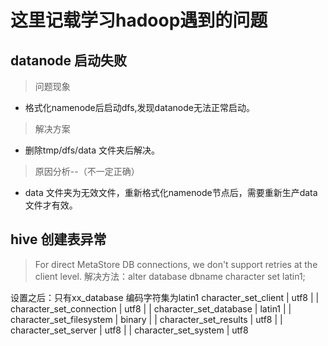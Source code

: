 # 这里记载学习hadoop遇到的问题

## datanode 启动失败
> 问题现象
* 格式化namenode后启动dfs,发现datanode无法正常启动。
> 解决方案 
* 删除tmp/dfs/data 文件夹后解决。
> 原因分析--（不一定正确）
* data 文件夹为无效文件，重新格式化namenode节点后，需要重新生产data文件才有效。

## hive 创建表异常
> For direct MetaStore DB connections, we don't support retries at the client level.
> 解决方法：alter database dbname character set latin1;

设置之后：只有xx_database 编码字符集为latin1
  character_set_client     | utf8                       |
| character_set_connection | utf8                       |
| character_set_database   | latin1                     |
| character_set_filesystem | binary                     |
| character_set_results    | utf8                       |
| character_set_server     | utf8                       |
| character_set_system     | utf8 



